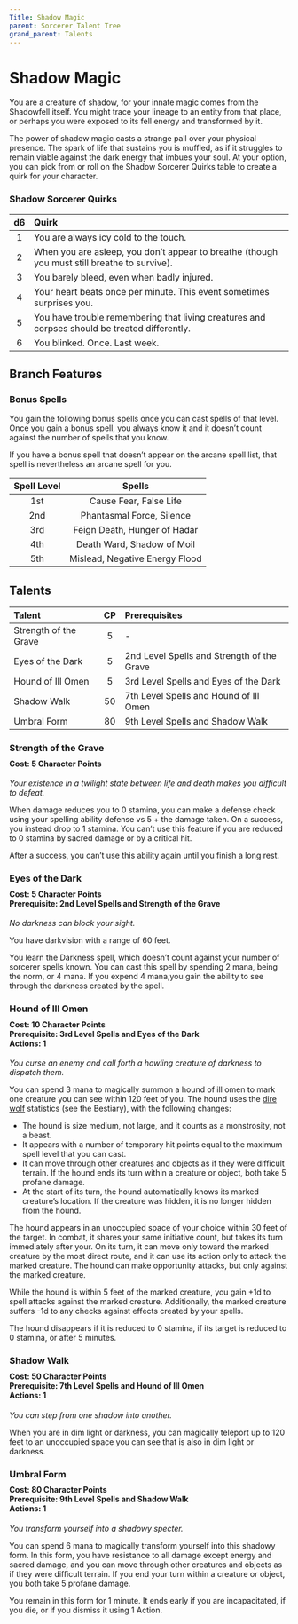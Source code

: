 ```yaml
---
Title: Shadow Magic
parent: Sorcerer Talent Tree
grand_parent: Talents
---
```

 
# Shadow Magic
You are a creature of shadow, for your innate magic comes from the Shadowfell itself. You might trace your lineage to an entity from that place, or perhaps you were exposed to its fell energy and transformed by it.

The power of shadow magic casts a strange pall over your physical presence. The spark of life that sustains you is muffled, as if it struggles to remain viable against the dark energy that imbues your soul. At your option, you can pick from or roll on the Shadow Sorcerer Quirks table to create a quirk for your character.

### Shadow Sorcerer Quirks
| d6 | Quirk |
|:--:|:------|
| 1 | You are always icy cold to the touch. |
| 2 | When you are asleep, you don’t appear to breathe (though you must still breathe to survive). |
| 3 | You barely bleed, even when badly injured. |
| 4 | Your heart beats once per minute. This event sometimes surprises you. |
| 5 | You have trouble remembering that living creatures and corpses should be treated differently. |
| 6 | You blinked. Once. Last week. |

## Branch Features

### Bonus Spells
You gain the following bonus spells once you can cast spells of that level. Once you gain a bonus spell, you always know it and it doesn’t count against the number of spells that you know.

If you have a bonus spell that doesn’t appear on the arcane spell list, that spell is nevertheless an arcane spell for you.

| Spell Level | Spells |
|:-----------:|:------:|
| 1st | Cause Fear, False Life |
| 2nd | Phantasmal Force, Silence | 
| 3rd | Feign Death, Hunger of Hadar | 
| 4th | Death Ward, Shadow of Moil | 
| 5th | Mislead, Negative Energy Flood | 

## Talents
 
| Talent | CP | Prerequisites |
|:-------|:--:|:--------------|
| Strength of the Grave  | 5  | - |  
| Eyes of the Dark       | 5  | 2nd Level Spells and Strength of the Grave |  
| Hound of Ill Omen      | 5  | 3rd Level Spells and Eyes of the Dark |  
| Shadow Walk            | 50 | 7th Level Spells and Hound of Ill Omen |  
| Umbral Form            | 80 | 9th Level Spells and Shadow Walk |  


###  Strength of the Grave
<div style="margin-top:-10px;"></div>
 
#### **Cost:** 5 Character Points
*Your existence in a twilight state between life and death makes you difficult to defeat.*

When damage reduces you to 0 stamina, you can make a defense check using your spelling ability defense vs  5 + the damage taken. On a success, you instead drop to 1 stamina. You can’t use this feature if you are reduced to 0 stamina by sacred damage or by a critical hit.

After a success, you can’t use this ability again until you finish a long rest.

###  Eyes of the Dark
<div style="margin-top:-10px;"></div>
 
#### **Cost:** 5 Character Points<br>**Prerequisite:** 2nd Level Spells and Strength of the Grave
*No darkness can block your sight.*

You have darkvision with a range of 60 feet. 

You learn the Darkness spell, which doesn’t count against your number of sorcerer spells known. You can cast this spell by spending 2 mana, being the norm, or 4 mana. If you expend 4 mana,you gain the ability to see through the darkness created by the spell. 

###  Hound of Ill Omen
 
<div style="margin-top:-10px;"></div>

#### **Cost:** 10 Character Points<br>**Prerequisite:** 3rd Level Spells and Eyes of the Dark<br>**Actions:** 1
*You curse an enemy and call forth a howling creature of darkness to dispatch them.*

You can spend 3 mana to magically summon a hound of ill omen to mark one creature you can see within 120 feet of you. The hound uses the [dire wolf]() statistics (see the Bestiary), with the following changes:

* The hound is size medium, not large, and it counts as a monstrosity, not a beast.
* It appears with a number of temporary hit points equal to the maximum spell level that you can cast.
* It can move through other creatures and objects as if they were difficult terrain. If the hound ends its turn within a creature or object, both take 5 profane damage.
* At the start of its turn, the hound automatically knows its marked creature’s location. If the creature was hidden, it is no longer hidden from the hound.

The hound appears in an unoccupied space of your choice within 30 feet of the target. In combat, it shares your same initiative count, but takes its turn immediately after your. On its turn, it can move only toward the marked creature by the most direct route, and it can use its action only to attack the marked creature. The hound can make opportunity attacks, but only against the marked creature. 

While the hound is within 5 feet of the marked creature, you gain +1d to spell attacks against the marked creature. Additionally, the marked creature suffers -1d to any checks against effects created by your spells. 

The hound disappears if it is reduced to 0 stamina, if its target is reduced to 0 stamina, or after 5 minutes.

### Shadow Walk
<div style="margin-top:-10px;"></div>
 
#### **Cost:** 50 Character Points<br>**Prerequisite:** 7th Level Spells and Hound of Ill Omen<br>**Actions:** 1
*You can step from one shadow into another.*

When you are in dim light or darkness, you can magically teleport up to 120 feet to an unoccupied space you can see that is also in dim light or darkness.

### Umbral Form
 
<div style="margin-top:-10px;"></div>
 
#### **Cost:** 80 Character Points<br>**Prerequisite:** 9th Level Spells and Shadow Walk<br>**Actions:** 1
*You transform yourself into a shadowy specter.*

You can spend 6 mana to magically transform yourself into this shadowy form. In this form, you have resistance to all damage except energy and sacred damage, and you can move through other creatures and objects as if they were difficult terrain. If you end your turn within a creature or object, you both take 5 profane damage.

You remain in this form for 1 minute. It ends early if you are incapacitated, if you die, or if you dismiss it using 1 Action.
